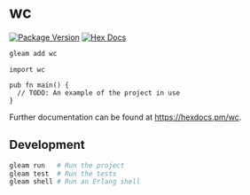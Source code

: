 # wc

[![Package Version](https://img.shields.io/hexpm/v/wc)](https://hex.pm/packages/wc)
[![Hex Docs](https://img.shields.io/badge/hex-docs-ffaff3)](https://hexdocs.pm/wc/)

```sh
gleam add wc
```
```gleam
import wc

pub fn main() {
  // TODO: An example of the project in use
}
```

Further documentation can be found at <https://hexdocs.pm/wc>.

## Development

```sh
gleam run   # Run the project
gleam test  # Run the tests
gleam shell # Run an Erlang shell
```
